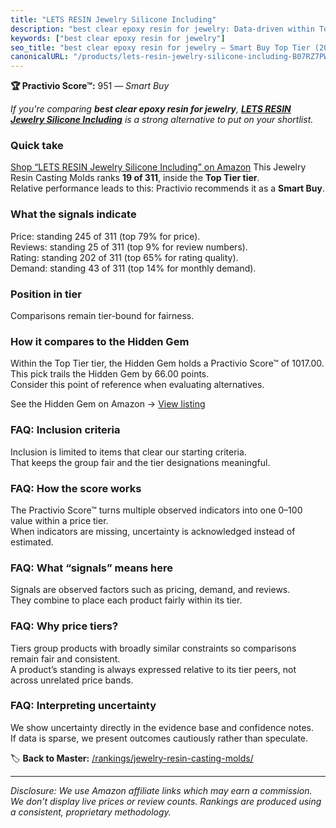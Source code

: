 ```yaml
---
title: "LETS RESIN Jewelry Silicone Including"
description: "best clear epoxy resin for jewelry: Data-driven within Top Tier ranking using the Practivio Score™. Positioned by quality, value, demand, findability, momentum."
keywords: ["best clear epoxy resin for jewelry"]
seo_title: "best clear epoxy resin for jewelry — Smart Buy Top Tier (2025)"
canonicalURL: "/products/lets-resin-jewelry-silicone-including-B07RZ7PWR9/"
---
```


**🏆 Practivio Score™:** 951 — _Smart Buy_


*If you're comparing **best clear epoxy resin for jewelry**, **[LETS RESIN Jewelry Silicone Including](https://www.amazon.com/dp/B07RZ7PWR9?tag=practivio-20)** is a strong alternative to put on your shortlist.*
### Quick take
[Shop “LETS RESIN Jewelry Silicone Including” on Amazon](https://www.amazon.com/dp/B07RZ7PWR9?tag=practivio-20)
This Jewelry Resin Casting Molds ranks **19 of 311**, inside the **Top Tier tier**.  
Relative performance leads to this: Practivio recommends it as a **Smart Buy**.

### What the signals indicate
Price: standing 245 of 311 (top 79% for price).  
Reviews: standing 25 of 311 (top 9% for review numbers).  
Rating: standing 202 of 311 (top 65% for rating quality).  
Demand: standing 43 of 311 (top 14% for monthly demand).

### Position in tier
Comparisons remain tier-bound for fairness.

### How it compares to the Hidden Gem
Within the Top Tier tier, the Hidden Gem holds a Practivio Score™ of 1017.00.  
This pick trails the Hidden Gem by 66.00 points.  
Consider this point of reference when evaluating alternatives.  

See the Hidden Gem on Amazon → [View listing](https://www.amazon.com/dp/B084GT1DQY?tag=practivio-20)

### FAQ: Inclusion criteria
Inclusion is limited to items that clear our starting criteria.  
That keeps the group fair and the tier designations meaningful.

### FAQ: How the score works
The Practivio Score™ turns multiple observed indicators into one 0–100 value within a price tier.  
When indicators are missing, uncertainty is acknowledged instead of estimated.

### FAQ: What “signals” means here
Signals are observed factors such as pricing, demand, and reviews.  
They combine to place each product fairly within its tier.

### FAQ: Why price tiers?
Tiers group products with broadly similar constraints so comparisons remain fair and consistent.  
A product’s standing is always expressed relative to its tier peers, not across unrelated price bands.

### FAQ: Interpreting uncertainty
We show uncertainty directly in the evidence base and confidence notes.  
If data is sparse, we present outcomes cautiously rather than speculate.


🏷️ **Back to Master:** [/rankings/jewelry-resin-casting-molds/](/rankings/jewelry-resin-casting-molds/)

---
_Disclosure: We use Amazon affiliate links which may earn a commission. We don’t display live prices or review counts. Rankings are produced using a consistent, proprietary methodology._
